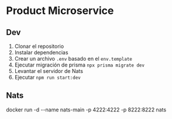# Product Microservice



## Dev

1. Clonar el repositorio
2. Instalar dependencias
3. Crear un archivo `.env` basado en el `env.template`
4. Ejecutar migración de prisma `npx prisma migrate dev`
5. Levantar el servidor de Nats
6. Ejecutar `npm run start:dev`

## Nats

docker run -d --name nats-main -p 4222:4222 -p 8222:8222 nats